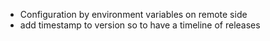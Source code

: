  - Configuration by environment variables on remote side
 - add timestamp to version so to have a timeline of releases
